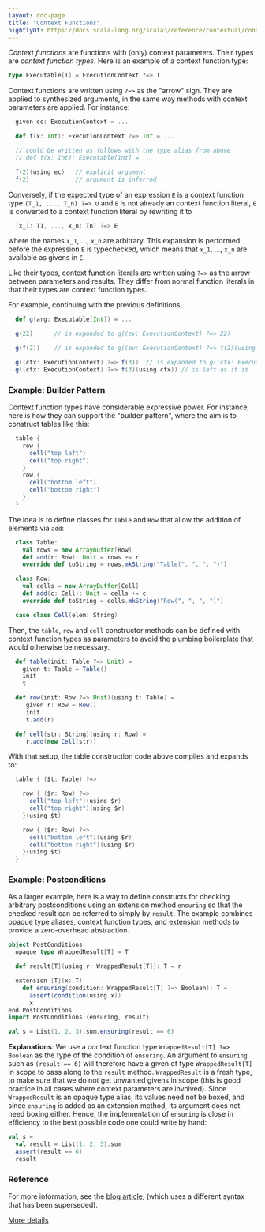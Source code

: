```yaml
---
layout: doc-page
title: "Context Functions"
nightlyOf: https://docs.scala-lang.org/scala3/reference/contextual/context-functions.html
---
```


_Context functions_ are functions with (only) context parameters.
Their types are _context function types_. Here is an example of a context function type:

```scala
type Executable[T] = ExecutionContext ?=> T
```
Context functions are written using `?=>` as the "arrow" sign.
They are applied to synthesized arguments, in
the same way methods with context parameters are applied. For instance:
```scala
  given ec: ExecutionContext = ...

  def f(x: Int): ExecutionContext ?=> Int = ...

  // could be written as follows with the type alias from above
  // def f(x: Int): Executable[Int] = ...

  f(2)(using ec)   // explicit argument
  f(2)             // argument is inferred
```
Conversely, if the expected type of an expression `E` is a context function type
`(T_1, ..., T_n) ?=> U` and `E` is not already an
context function literal, `E` is converted to a context function literal by rewriting it to
```scala
  (x_1: T1, ..., x_n: Tn) ?=> E
```
where the names `x_1`, ..., `x_n` are arbitrary. This expansion is performed
before the expression `E` is typechecked, which means that `x_1`, ..., `x_n`
are available as givens in `E`.

Like their types, context function literals are written using `?=>` as the arrow between parameters and results. They differ from normal function literals in that their types are context function types.

For example, continuing with the previous definitions,
```scala
  def g(arg: Executable[Int]) = ...

  g(22)      // is expanded to g((ev: ExecutionContext) ?=> 22)

  g(f(2))    // is expanded to g((ev: ExecutionContext) ?=> f(2)(using ev))

  g((ctx: ExecutionContext) ?=> f(3))  // is expanded to g((ctx: ExecutionContext) ?=> f(3)(using ctx))
  g((ctx: ExecutionContext) ?=> f(3)(using ctx)) // is left as it is
```

### Example: Builder Pattern

Context function types have considerable expressive power. For
instance, here is how they can support the "builder pattern", where
the aim is to construct tables like this:
```scala
  table {
    row {
      cell("top left")
      cell("top right")
    }
    row {
      cell("bottom left")
      cell("bottom right")
    }
  }
```
The idea is to define classes for `Table` and `Row` that allow the
addition of elements via `add`:
```scala
  class Table:
    val rows = new ArrayBuffer[Row]
    def add(r: Row): Unit = rows += r
    override def toString = rows.mkString("Table(", ", ", ")")

  class Row:
    val cells = new ArrayBuffer[Cell]
    def add(c: Cell): Unit = cells += c
    override def toString = cells.mkString("Row(", ", ", ")")

  case class Cell(elem: String)
```
Then, the `table`, `row` and `cell` constructor methods can be defined
with context function types as parameters to avoid the plumbing boilerplate
that would otherwise be necessary.
```scala
  def table(init: Table ?=> Unit) =
    given t: Table = Table()
    init
    t

  def row(init: Row ?=> Unit)(using t: Table) =
     given r: Row = Row()
     init
     t.add(r)

  def cell(str: String)(using r: Row) =
     r.add(new Cell(str))
```
With that setup, the table construction code above compiles and expands to:
```scala
  table { ($t: Table) ?=>

    row { ($r: Row) ?=>
      cell("top left")(using $r)
      cell("top right")(using $r)
    }(using $t)

    row { ($r: Row) ?=>
      cell("bottom left")(using $r)
      cell("bottom right")(using $r)
    }(using $t)
  }
```
### Example: Postconditions

As a larger example, here is a way to define constructs for checking arbitrary postconditions using an extension method `ensuring` so that the checked result can be referred to simply by `result`. The example combines opaque type aliases, context function types, and extension methods to provide a zero-overhead abstraction.

```scala
object PostConditions:
  opaque type WrappedResult[T] = T

  def result[T](using r: WrappedResult[T]): T = r

  extension [T](x: T)
    def ensuring(condition: WrappedResult[T] ?=> Boolean): T =
      assert(condition(using x))
      x
end PostConditions
import PostConditions.{ensuring, result}

val s = List(1, 2, 3).sum.ensuring(result == 6)
```
**Explanations**: We use a context function type `WrappedResult[T] ?=> Boolean`
as the type of the condition of `ensuring`. An argument to `ensuring` such as
`(result == 6)` will therefore have a given of type `WrappedResult[T]` in
scope to pass along to the `result` method. `WrappedResult` is a fresh type, to make sure
that we do not get unwanted givens in scope (this is good practice in all cases
where context parameters are involved). Since `WrappedResult` is an opaque type alias, its
values need not be boxed, and since `ensuring` is added as an extension method, its argument
does not need boxing either. Hence, the implementation of `ensuring` is close in efficiency to the best possible code one could write by hand:

```scala
val s =
  val result = List(1, 2, 3).sum
  assert(result == 6)
  result
```
### Reference

For more information, see the [blog article](https://www.scala-lang.org/blog/2016/12/07/implicit-function-types.html),
(which uses a different syntax that has been superseded).

[More details](./context-functions-spec.md)
